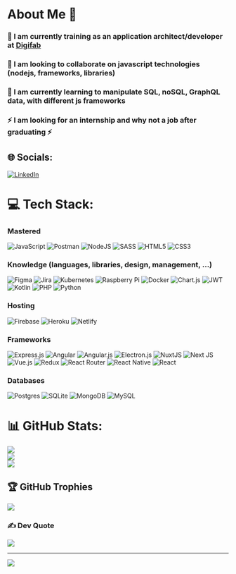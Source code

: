 # About Me 🤠
### 🚀 I am currently training as an application architect/developer at [Digifab](https://digifab.fr/)
### 🐙 I am looking to collaborate on javascript technologies (nodejs, frameworks, libraries)
### 🌱 I am currently learning to manipulate SQL, noSQL, GraphQL data, with different js frameworks

### ⚡ I am looking for an internship and why not a job after graduating ⚡


## 🌐 Socials:
[![LinkedIn](https://img.shields.io/badge/LinkedIn-%230077B5.svg?logo=linkedin&logoColor=white)](https://linkedin.com/in/MatteoFra) 

# 💻 Tech Stack:

### Mastered
![JavaScript](https://img.shields.io/badge/javascript-%23323330.svg?style=flat&logo=javascript&logoColor=%23F7DF1E) ![Postman](https://img.shields.io/badge/Postman-FF6C37?style=flat&logo=postman&logoColor=white) ![NodeJS](https://img.shields.io/badge/node.js-6DA55F?style=flat&logo=node.js&logoColor=white) ![SASS](https://img.shields.io/badge/SASS-hotpink.svg?style=flat&logo=SASS&logoColor=white) ![HTML5](https://img.shields.io/badge/html5-%23E34F26.svg?style=flat&logo=html5&logoColor=white) ![CSS3](https://img.shields.io/badge/css3-%231572B6.svg?style=flat&logo=css3&logoColor=white)

### Knowledge (languages, libraries, design, management, ...)
![Figma](https://img.shields.io/badge/figma-%23F24E1E.svg?style=flat&logo=figma&logoColor=white) ![Jira](https://img.shields.io/badge/jira-%230A0FFF.svg?style=flat&logo=jira&logoColor=white) ![Kubernetes](https://img.shields.io/badge/kubernetes-%23326ce5.svg?style=flat&logo=kubernetes&logoColor=white)  ![Raspberry Pi](https://img.shields.io/badge/-RaspberryPi-C51A4A?style=flat&logo=Raspberry-Pi) ![Docker](https://img.shields.io/badge/docker-%230db7ed.svg?style=flat&logo=docker&logoColor=white) ![Chart.js](https://img.shields.io/badge/chart.js-F5788D.svg?style=flat&logo=chart.js&logoColor=white) ![JWT](https://img.shields.io/badge/JWT-black?style=flat&logo=JSON%20web%20tokens) ![Kotlin](https://img.shields.io/badge/kotlin-%230095D5.svg?style=flat&logo=kotlin&logoColor=white) ![PHP](https://img.shields.io/badge/php-%23777BB4.svg?style=flat&logo=php&logoColor=white) ![Python](https://img.shields.io/badge/python-3670A0?style=flat&logo=python&logoColor=ffdd54) 

### Hosting
![Firebase](https://img.shields.io/badge/firebase-%23039BE5.svg?style=flat&logo=firebase) ![Heroku](https://img.shields.io/badge/heroku-%23430098.svg?style=flat&logo=heroku&logoColor=white) ![Netlify](https://img.shields.io/badge/netlify-%23000000.svg?style=flat&logo=netlify&logoColor=#00C7B7) 

### Frameworks
![Express.js](https://img.shields.io/badge/express.js-%23404d59.svg?style=flat&logo=express&logoColor=%2361DAFB)  ![Angular](https://img.shields.io/badge/angular-%23DD0031.svg?style=flat&logo=angular&logoColor=white) ![Angular.js](https://img.shields.io/badge/angular.js-%23E23237.svg?style=flat&logo=angularjs&logoColor=white) ![Electron.js](https://img.shields.io/badge/Electron-191970?style=flat&logo=Electron&logoColor=white) ![NuxtJS](https://img.shields.io/badge/Nuxt-black?style=flat&logo=nuxt.js&logoColor=white) ![Next JS](https://img.shields.io/badge/Next-black?style=flat&logo=next.js&logoColor=white) ![Vue.js](https://img.shields.io/badge/vuejs-%2335495e.svg?style=flat&logo=vuedotjs&logoColor=%234FC08D) ![Redux](https://img.shields.io/badge/redux-%23593d88.svg?style=flat&logo=redux&logoColor=white) ![React Router](https://img.shields.io/badge/React_Router-CA4245?style=flat&logo=react-router&logoColor=white) ![React Native](https://img.shields.io/badge/react_native-%2320232a.svg?style=flat&logo=react&logoColor=%2361DAFB) ![React](https://img.shields.io/badge/react-%2320232a.svg?style=flat&logo=react&logoColor=%2361DAFB) 

### Databases
![Postgres](https://img.shields.io/badge/postgres-%23316192.svg?style=flat&logo=postgresql&logoColor=white) ![SQLite](https://img.shields.io/badge/sqlite-%2307405e.svg?style=flat&logo=sqlite&logoColor=white) ![MongoDB](https://img.shields.io/badge/MongoDB-%234ea94b.svg?style=flat&logo=mongodb&logoColor=white) ![MySQL](https://img.shields.io/badge/mysql-%2300f.svg?style=flat&logo=mysql&logoColor=white)

# 📊 GitHub Stats:
![](https://github-readme-stats.vercel.app/api?username=MatteoFra&theme=vue-dark&hide_border=false&include_all_commits=true&count_private=true)<br/>
![](https://github-readme-streak-stats.herokuapp.com/?user=MatteoFra&theme=vue-dark&hide_border=false)<br/>
![](https://github-readme-stats.vercel.app/api/top-langs/?username=MatteoFra&theme=vue-dark&hide_border=false&include_all_commits=true&count_private=true&layout=compact)

## 🏆 GitHub Trophies
![](https://github-profile-trophy.vercel.app/?username=MatteoFra&theme=onestar&no-frame=true&no-bg=true&margin-w=4)

### ✍️ Dev Quote
![](https://quotes-github-readme.vercel.app/api?type=horizontal&theme=gruvbox)

---
[![](https://visitcount.itsvg.in/api?id=MatteoFra&icon=2&color=0)](https://visitcount.itsvg.in)

